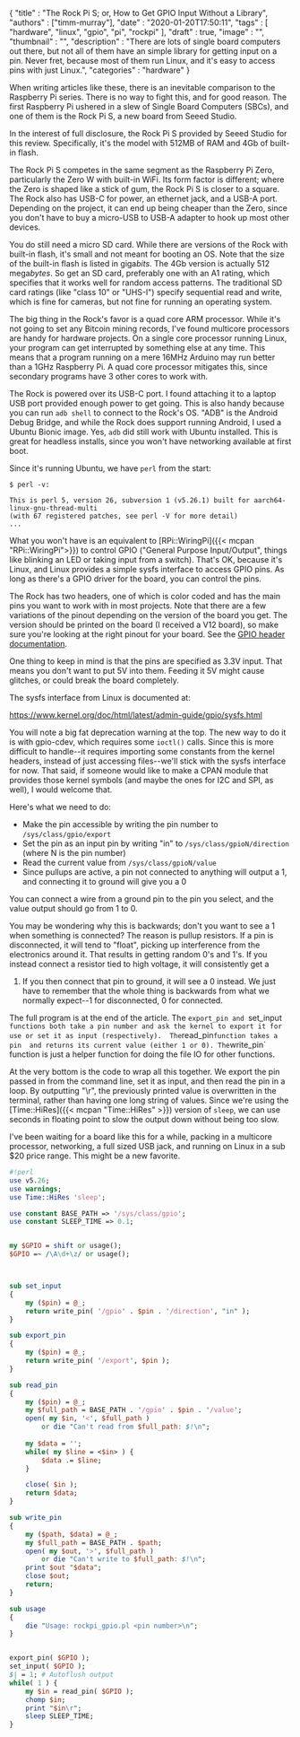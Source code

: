 
  {
    "title"       : "The Rock Pi S; or, How to Get GPIO Input Without a Library",
    "authors"     : ["timm-murray"],
    "date"        : "2020-01-20T17:50:11",
    "tags"        : [ "hardware", "linux", "gpio", "pi", "rockpi" ],
    "draft"       : true,
    "image"       : "",
    "thumbnail"   : "",
    "description" : "There are lots of single board computers out there, but not all of them have an simple library for getting input on a pin. Never fret, because most of them run Linux, and it's easy to access pins with just Linux.",
    "categories"  : "hardware"
  }

When writing articles like these, there is an inevitable comparison to the 
Raspberry Pi series. There is no way to fight this, 
and for good reason. The first Raspberry Pi ushered in a slew of Single 
Board Computers (SBCs), and one of them is the Rock Pi S, a new board from Seeed 
Studio.

In the interest of full disclosure, the Rock Pi S provided by Seeed 
Studio for this review. Specifically, it's the model with 512MB of RAM and 
4Gb of built-in flash.

The Rock Pi S competes in the same segment as the Raspberry Pi Zero, particularly the Zero W 
with built-in WiFi. Its form factor is different; where the Zero is 
shaped like a stick of gum, the Rock Pi S is closer to a square. The Rock 
also has USB-C for power, an ethernet jack, and a USB-A port. Depending on the 
project, it can end up being cheaper than the Zero, since you don't have to 
buy a micro-USB to USB-A adapter to hook up most other devices.

You do still need a micro SD card. While there are versions of the Rock with 
built-in flash, it's small and not meant for booting an OS. Note that the size of the built-in flash
is listed in giga*bits*. The 4Gb version is actually 512 mega*bytes*. So get an 
SD card, preferably one with an A1 rating, which specifies that it works well 
for random access patterns. The traditional SD card ratings (like "class 10" or 
"UHS-I") specify sequential read and write, which is fine for cameras, but not 
fine for running an operating system.

The big thing in the Rock's favor is a quad core ARM processor. While it's not 
going to set any Bitcoin mining records, I've found multicore 
processors are handy for hardware projects. On a single core processor running 
Linux, your program can get interrupted by something else at any time. This 
means that a program running on a mere 16MHz Arduino may run better than a 
1GHz Raspberry Pi. A quad core processor mitigates this, since secondary 
programs have 3 other cores to work with.

The Rock is powered over its USB-C port. I found attaching it to a 
laptop USB port provided enough power to get going. This is also handy because 
you can run `adb shell` to connect to the Rock's OS. "ADB" is the 
Android Debug Bridge, and while the Rock does support running Android, I used 
a Ubuntu Bionic image. Yes, `adb` did still work with Ubuntu installed. This is great for 
headless installs, since you won't have networking available at first boot.

Since it's running Ubuntu, we have `perl` from the start:

```
$ perl -v:

This is perl 5, version 26, subversion 1 (v5.26.1) built for aarch64-linux-gnu-thread-multi
(with 67 registered patches, see perl -V for more detail)
...
```

What you won't have is an equivalent to [RPi::WiringPi]({{< mcpan "RPi::WiringPi">}})
to control GPIO ("General Purpose Input/Output", things like blinking an LED or 
taking input from a switch). That's OK, because it's Linux, and Linux provides a 
simple sysfs interface to access GPIO pins. As long as there's a GPIO driver 
for the board, you can control the pins.

The Rock has two headers, one of which is color coded and has the main pins you want to work with in most projects. Note 
that there are a few variations of the pinout depending on the version of 
the board you get. The version should be printed on the board (I received a 
V12 board), so make sure you're looking at the right pinout for your board. 
See the [GPIO header documentation](https://wiki.radxa.com/RockpiS/hardware/rockpiS#gpio).

One thing to keep in mind is that the pins are specified as 3.3V input. That means you don't want to put 5V 
into them. Feeding it 5V might cause glitches, or could break the board 
completely.

The sysfs interface from Linux is documented at:

https://www.kernel.org/doc/html/latest/admin-guide/gpio/sysfs.html

You will note a big fat deprecation warning at the top. The new way to do it 
is with gpio-cdev, which requires some `ioctl()` calls. Since this is 
more difficult to handle--it requires importing some constants from the 
kernel headers, instead of just accessing files--we'll stick with the sysfs 
interface for now. That said, if someone would like to make a CPAN module 
that provides those kernel symbols (and maybe the ones for I2C and SPI, as 
well), I would welcome that.

Here's what we need to do:

* Make the pin accessible by writing the pin number to `/sys/class/gpio/export`
* Set the pin as an input pin by writing "in" to `/sys/class/gpioN/direction` (where N is the pin number)
* Read the current value from `/sys/class/gpioN/value`
* Since pullups are active, a pin not connected to anything will output a 1, and connecting it to ground will give you a 0

You can connect a wire from a ground pin to the pin you select, and the value 
output should go from 1 to 0.

You may be wondering why this is backwards; don't you want to see a 1 when 
something is connected? The reason is pullup resistors. If a pin is 
disconnected, it will tend to "float", picking up interference from the 
electronics around it. That results in getting random 0's and 1's. If you 
instead connect a resistor tied to high voltage, it will consistently get a 
1. If you then connect that pin to ground, it will see a 0 instead. We 
just have to remember that the whole thing is backwards from what we normally 
expect--1 for disconnected, 0 for connected.

The full program is at the end of the article. The `export_pin and `set_input` 
functions both take a pin number and ask the kernel to export it for 
use or set it as input (respectively).  The `read_pin` function takes a pin 
and returns its current value (either 1 or 0). The `write_pin` function is 
just a helper function for doing the file IO for other functions. 

At the very bottom is the code to wrap all this together. We export the pin
passed in from the command line, set it as input, and then read the pin in a 
loop. By outputting "\r", the previously printed value is overwritten in the 
terminal, rather than having one long string of values. Since we're using 
the [Time::HiRes]({{< mcpan "Time::HiRes" >}}) version of `sleep`, we can use 
seconds in floating point to slow the output down without being too slow.

I've been waiting for a board like this for a while, packing in a multicore 
processor, networking, a full sized USB jack, and running on Linux in a sub $20 
price range. This might be a new favorite.

```perl
#!perl
use v5.26;
use warnings;
use Time::HiRes 'sleep';

use constant BASE_PATH => '/sys/class/gpio';
use constant SLEEP_TIME => 0.1;


my $GPIO = shift or usage();
$GPIO =~ /\A\d+\z/ or usage();



sub set_input
{
    my ($pin) = @_;
    return write_pin( '/gpio' . $pin . '/direction', "in" );
}

sub export_pin
{
    my ($pin) = @_;
    return write_pin( '/export', $pin );
}

sub read_pin
{
    my ($pin) = @_;
    my $full_path = BASE_PATH . '/gpio' . $pin . '/value';
    open( my $in, '<', $full_path )
        or die "Can't read from $full_path: $!\n";
    
    my $data = '';
    while( my $line = <$in> ) {
        $data .= $line;
    }

    close( $in );
    return $data;
}

sub write_pin
{
    my ($path, $data) = @_;
    my $full_path = BASE_PATH . $path;
    open( my $out, '>', $full_path )
        or die "Can't write to $full_path: $!\n";
    print $out "$data";
    close $out;
    return;
}

sub usage
{
    die "Usage: rockpi_gpio.pl <pin number>\n";
}


export_pin( $GPIO );
set_input( $GPIO );
$| = 1; # Autoflush output
while( 1 ) {
    my $in = read_pin( $GPIO );
    chomp $in;
    print "$in\r";
    sleep SLEEP_TIME;
}
```
